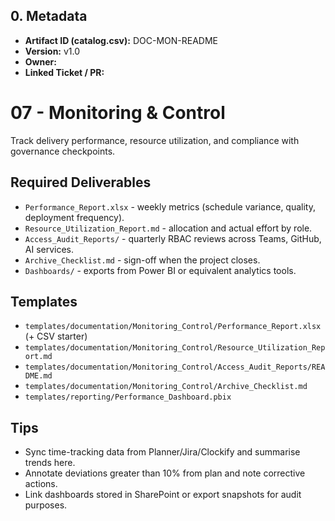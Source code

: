 ## 0. Metadata
- **Artifact ID (catalog.csv):** DOC-MON-README
- **Version:** v1.0
- **Owner:** 
- **Linked Ticket / PR:** 

# 07 - Monitoring & Control

Track delivery performance, resource utilization, and compliance with governance checkpoints.

## Required Deliverables
- `Performance_Report.xlsx` - weekly metrics (schedule variance, quality, deployment frequency).
- `Resource_Utilization_Report.md` - allocation and actual effort by role.
- `Access_Audit_Reports/` - quarterly RBAC reviews across Teams, GitHub, AI services.
- `Archive_Checklist.md` - sign-off when the project closes.
- `Dashboards/` - exports from Power BI or equivalent analytics tools.

## Templates
- `templates/documentation/Monitoring_Control/Performance_Report.xlsx` (+ CSV starter)
- `templates/documentation/Monitoring_Control/Resource_Utilization_Report.md`
- `templates/documentation/Monitoring_Control/Access_Audit_Reports/README.md`
- `templates/documentation/Monitoring_Control/Archive_Checklist.md`
- `templates/reporting/Performance_Dashboard.pbix`

## Tips
- Sync time-tracking data from Planner/Jira/Clockify and summarise trends here.
- Annotate deviations greater than 10% from plan and note corrective actions.
- Link dashboards stored in SharePoint or export snapshots for audit purposes.
